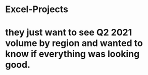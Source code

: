 # Excel-Projects
# they just want to see Q2 2021 volume by region and wanted to know if everything was looking good.
